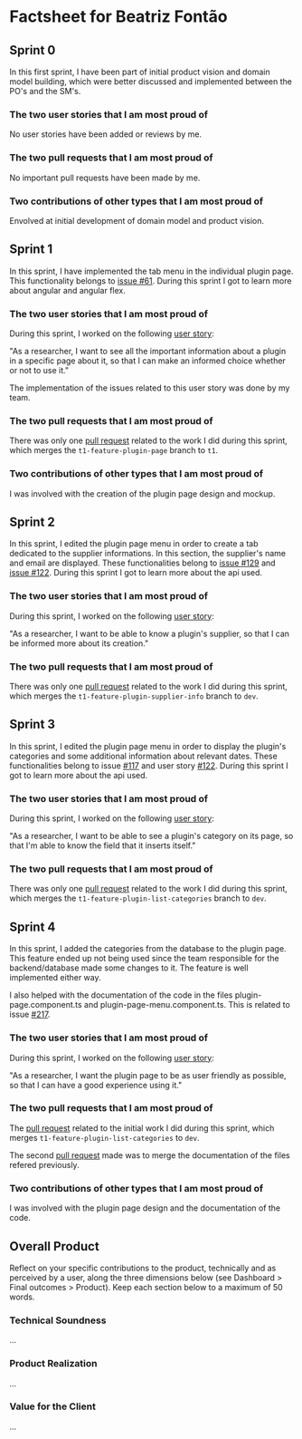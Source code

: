 # Factsheet for Beatriz Fontão

## Sprint 0

In this first sprint, I have been part of initial product vision and domain model building, which were better discussed and implemented between the PO's and the SM's.

### The two user stories that I am most proud of

No user stories have been added or reviews by me.

### The two pull requests that I am most proud of

No important pull requests have been made by me.

### Two contributions of other types that I am most proud of

Envolved at initial development of domain model and product vision.

## Sprint 1

In this sprint, I have implemented the tab menu in the individual plugin page. This functionality belongs to [issue #61](https://github.com/orgs/FEUP-MEIC-DS-2023-1MEIC08/projects/2/views/1?pane=issue&itemId=41968938).
During this sprint I got to learn more about angular and angular flex.

### The two user stories that I am most proud of

During this sprint, I worked on the following [user story](https://github.com/orgs/FEUP-MEIC-DS-2023-1MEIC08/projects/2/views/1?pane=issue&itemId=41799720):

"As a researcher, I want to see all the important information about a plugin in a specific page about it, so that I can make an informed choice whether or not to use it."

The implementation of the issues related to this user story was done by my team.

### The two pull requests that I am most proud of

There was only one [pull request](https://github.com/FEUP-MEIC-DS-2023-1MEIC08/VAXPRED/pull/81) related to the work I did during this sprint, which merges the `t1-feature-plugin-page` branch to `t1`.

### Two contributions of other types that I am most proud of

I was involved with the creation of the plugin page design and mockup.

## Sprint 2

In this sprint, I edited the plugin page menu in order to create a tab dedicated to the supplier informations. In this section, the supplier's name and email are displayed. These functionalities belong to [issue #129](https://github.com/orgs/FEUP-MEIC-DS-2023-1MEIC08/projects/2/views/1?filterQuery=&pane=issue&itemId=43495881) and [issue #122](https://github.com/orgs/FEUP-MEIC-DS-2023-1MEIC08/projects/2/views/1?filterQuery=&pane=issue&itemId=43495074).
During this sprint I got to learn more about the api used.

### The two user stories that I am most proud of

During this sprint, I worked on the following [user story](https://github.com/orgs/FEUP-MEIC-DS-2023-1MEIC08/projects/2/views/1?filterQuery=&pane=issue&itemId=42527513):

"As a researcher, I want to be able to know a plugin's supplier, so that I can be informed more about its creation."

### The two pull requests that I am most proud of

There was only one [pull request](https://github.com/FEUP-MEIC-DS-2023-1MEIC08/VAXPRED/pull/179) related to the work I did during this sprint, which merges the `t1-feature-plugin-supplier-info` branch to `dev`.

## Sprint 3

In this sprint, I edited the plugin page menu in order to display the plugin's categories and some additional information about relevant dates. These functionalities belong to issue [#117](https://github.com/FEUP-MEIC-DS-2023-1MEIC08/VAXPRED/issues/117) and user story [#122](https://github.com/FEUP-MEIC-DS-2023-1MEIC08/VAXPRED/issues/78).
During this sprint I got to learn more about the api used.

### The two user stories that I am most proud of

During this sprint, I worked on the following [user story](https://github.com/FEUP-MEIC-DS-2023-1MEIC08/VAXPRED/issues/78):

"As a researcher, I want to be able to see a plugin's category on its page, so that I'm able to know the field that it inserts itself."

### The two pull requests that I am most proud of

There was only one [pull request](https://github.com/FEUP-MEIC-DS-2023-1MEIC08/VAXPRED/pull/211) related to the work I did during this sprint, which merges the `t1-feature-plugin-list-categories` branch to `dev`.

## Sprint 4

In this sprint, I added the categories from the database to the plugin page. This feature ended up not being used since the team responsible for the backend/database made some changes to it. The feature is well implemented either way.

I also helped with the documentation of the code in the files plugin-page.component.ts and plugin-page-menu.component.ts. This is related to issue [#217](https://github.com/FEUP-MEIC-DS-2023-1MEIC08/VAXPRED/issues/217).

### The two user stories that I am most proud of

During this sprint, I worked on the following [user story]([https://github.com/orgs/FEUP-MEIC-DS-2023-1MEIC08/projects/2/views/1?pane=issue&itemId=41799720](https://github.com/FEUP-MEIC-DS-2023-1MEIC08/VAXPRED/issues/169)):

"As a researcher, I want the plugin page to be as user friendly as possible, so that I can have a good experience using it."

### The two pull requests that I am most proud of

The [pull request](https://github.com/FEUP-MEIC-DS-2023-1MEIC08/VAXPRED/pull/252) related to the initial work I did during this sprint, which merges `t1-feature-plugin-list-categories` to `dev`.

The second [pull request](https://github.com/FEUP-MEIC-DS-2023-1MEIC08/VAXPRED/pull/252) made was to merge the documentation of the files refered previously.

### Two contributions of other types that I am most proud of

I was involved with the plugin page design and the documentation of the code.

## Overall Product

Reflect on your specific contributions to the product, technically and as perceived by a user, along the three dimensions below (see Dashboard > Final outcomes > Product). Keep each section below to a maximum of 50 words.


### Technical Soundness

...


### Product Realization

...


### Value for the Client

...

